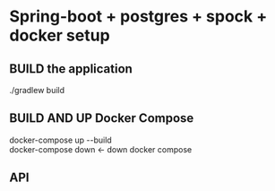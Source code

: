 # Spring-boot + postgres + spock + docker setup

## BUILD the application 
./gradlew build   

## BUILD AND UP Docker Compose 
docker-compose up --build   
docker-compose down <- down docker compose     

## API  
